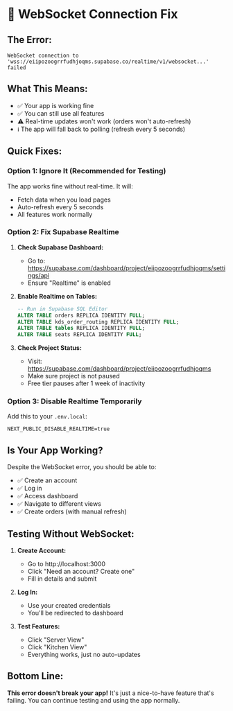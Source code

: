 # 🔧 WebSocket Connection Fix

## The Error:

```
WebSocket connection to 'wss://eiipozoogrrfudhjoqms.supabase.co/realtime/v1/websocket...' failed
```

## What This Means:

- ✅ Your app is working fine
- ✅ You can still use all features
- ⚠️ Real-time updates won't work (orders won't auto-refresh)
- ℹ️ The app will fall back to polling (refresh every 5 seconds)

## Quick Fixes:

### Option 1: Ignore It (Recommended for Testing)

The app works fine without real-time. It will:

- Fetch data when you load pages
- Auto-refresh every 5 seconds
- All features work normally

### Option 2: Fix Supabase Realtime

1. **Check Supabase Dashboard:**

   - Go to: https://supabase.com/dashboard/project/eiipozoogrrfudhjoqms/settings/api
   - Ensure "Realtime" is enabled

2. **Enable Realtime on Tables:**

   ```sql
   -- Run in Supabase SQL Editor
   ALTER TABLE orders REPLICA IDENTITY FULL;
   ALTER TABLE kds_order_routing REPLICA IDENTITY FULL;
   ALTER TABLE tables REPLICA IDENTITY FULL;
   ALTER TABLE seats REPLICA IDENTITY FULL;
   ```

3. **Check Project Status:**
   - Visit: https://supabase.com/dashboard/project/eiipozoogrrfudhjoqms
   - Make sure project is not paused
   - Free tier pauses after 1 week of inactivity

### Option 3: Disable Realtime Temporarily

Add this to your `.env.local`:

```
NEXT_PUBLIC_DISABLE_REALTIME=true
```

## Is Your App Working?

Despite the WebSocket error, you should be able to:

- ✅ Create an account
- ✅ Log in
- ✅ Access dashboard
- ✅ Navigate to different views
- ✅ Create orders (with manual refresh)

## Testing Without WebSocket:

1. **Create Account:**

   - Go to http://localhost:3000
   - Click "Need an account? Create one"
   - Fill in details and submit

2. **Log In:**

   - Use your created credentials
   - You'll be redirected to dashboard

3. **Test Features:**
   - Click "Server View"
   - Click "Kitchen View"
   - Everything works, just no auto-updates

## Bottom Line:

**This error doesn't break your app!** It's just a nice-to-have feature that's failing. You can continue testing and using the app normally.
